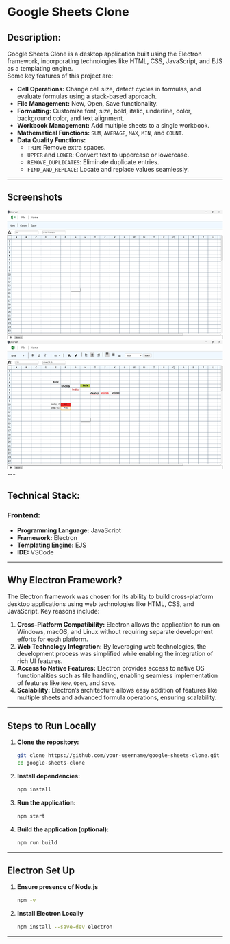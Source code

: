 
# Google Sheets Clone

## Description:

Google Sheets Clone is a desktop application built using the Electron framework, incorporating technologies like HTML, CSS, JavaScript, and EJS as a templating engine.  
Some key features of this project are:
- **Cell Operations:** Change cell size, detect cycles in formulas, and evaluate formulas using a stack-based approach.
- **File Management:** New, Open, Save functionality.
- **Formatting:** Customize font, size, bold, italic, underline, color, background color, and text alignment.
- **Workbook Management:** Add multiple sheets to a single workbook.
- **Mathematical Functions:** `SUM`, `AVERAGE`, `MAX`, `MIN`, and `COUNT`.
- **Data Quality Functions:** 
  - `TRIM`: Remove extra spaces.
  - `UPPER` and `LOWER`: Convert text to uppercase or lowercase.
  - `REMOVE_DUPLICATES`: Eliminate duplicate entries.
  - `FIND_AND_REPLACE`: Locate and replace values seamlessly.

---

## Screenshots
<img src="img/SS_1.png" alt="Google Sheets Clone" width="600" height="300">
<img src="img/SS_2.png" alt="Google Sheets Clone" width="600" height="300">
---

## Technical Stack:

### Frontend:
- **Programming Language:** JavaScript
- **Framework:** Electron
- **Templating Engine:** EJS
- **IDE:** VSCode

---

## Why Electron Framework?

The Electron framework was chosen for its ability to build cross-platform desktop applications using web technologies like HTML, CSS, and JavaScript. Key reasons include:
1. **Cross-Platform Compatibility:** Electron allows the application to run on Windows, macOS, and Linux without requiring separate development efforts for each platform.
2. **Web Technology Integration:** By leveraging web technologies, the development process was simplified while enabling the integration of rich UI features.
3. **Access to Native Features:** Electron provides access to native OS functionalities such as file handling, enabling seamless implementation of features like `New`, `Open`, and `Save`.
4. **Scalability:** Electron’s architecture allows easy addition of features like multiple sheets and advanced formula operations, ensuring scalability.

---

## Steps to Run Locally

1. **Clone the repository:**
   ```bash
   git clone https://github.com/your-username/google-sheets-clone.git
   cd google-sheets-clone
   ```

2. **Install dependencies:**
   ```bash
   npm install
   ```

3. **Run the application:**
   ```bash
   npm start
   ```

4. **Build the application (optional):**
   ```bash
   npm run build
   ```

---
## Electron Set Up

1. **Ensure presence of Node.js**
   ```bash
   npm -v
   ```
2. **Install Electron Locally**
   ```bash
   npm install --save-dev electron
   ```
---

